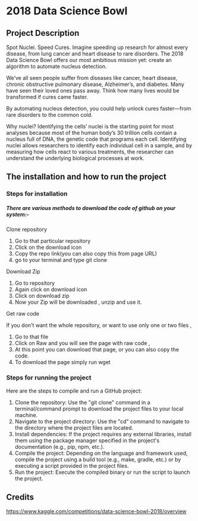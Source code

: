 # 2018 Data Science Bowl
## Project Description
Spot Nuclei. Speed Cures.
Imagine speeding up research for almost every disease, from lung cancer and heart disease to rare disorders. The 2018 Data Science Bowl offers our most ambitious mission yet: create an algorithm to automate nucleus detection.

We’ve all seen people suffer from diseases like cancer, heart disease, chronic obstructive pulmonary disease, Alzheimer’s, and diabetes. Many have seen their loved ones pass away. Think how many lives would be transformed if cures came faster.

By automating nucleus detection, you could help unlock cures faster—from rare disorders to the common cold. 

Why nuclei?
Identifying the cells’ nuclei is the starting point for most analyses because most of the human body’s 30 trillion cells contain a nucleus full of DNA, the genetic code that programs each cell. Identifying nuclei allows researchers to identify each individual cell in a sample, and by measuring how cells react to various treatments, the researcher can understand the underlying biological processes at work.

## The installation and how to run the project 

### Steps for installation

##### There are various methods to download the code of github on your system:-

Clone repository

1) Go to that particular repository
2) Click on the download icon
3) Copy the repo link(you can also copy this from page URL)
4) go to your terminal and type git clone <link> 

Download Zip

1) Go to repository
2) Again click on download icon
3) Click on download zip
4) Now your Zip will be downloaded , unzip and use it.

Get raw code

If you don't want the whole repository, or want to use only one or two files ,

1) Go to that file
2) Click on Raw and you will see the page with raw code ,
3) At this point you can download that page, or you can also copy the code.
4) To download the page simply run wget <pageUrl> 

### Steps for running the project 
Here are the steps to compile and run a GitHub project:

1) Clone the repository: Use the "git clone" command in a terminal/command prompt to download the project files to your local machine.
2) Navigate to the project directory: Use the "cd" command to navigate to the directory where the project files are located.
3) Install dependencies: If the project requires any external libraries, install them using the package manager specified in the project's documentation (e.g., pip, npm, etc.).
4) Compile the project: Depending on the language and framework used, compile the project using a build tool (e.g., make, gradle, etc.) or by executing a script provided in the project files.
5) Run the project: Execute the compiled binary or run the script to launch the project.

## Credits
https://www.kaggle.com/competitions/data-science-bowl-2018/overview

